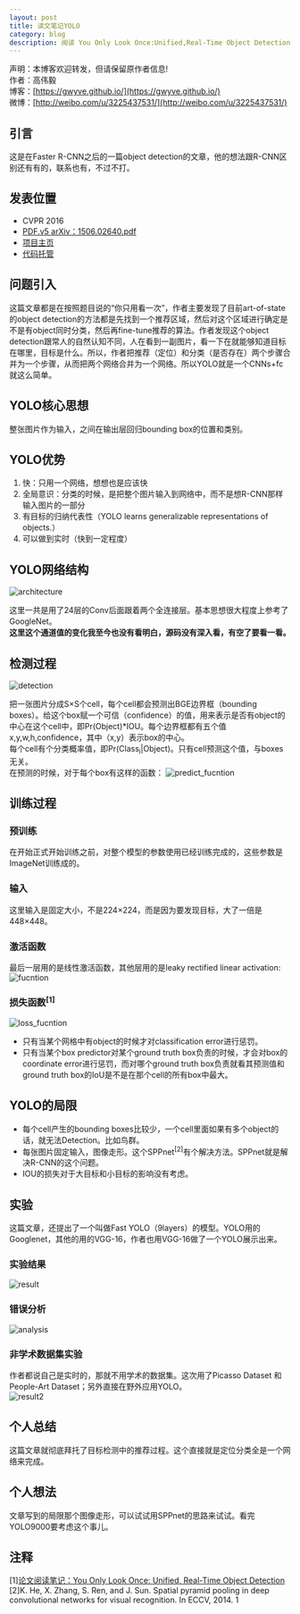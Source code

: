 ```yaml
---
layout: post
title: 读文笔记YOLO        
category: blog
description: 阅读 You Only Look Once:Unified,Real-Time Object Detection 笔记
---
```



声明：本博客欢迎转发，但请保留原作者信息!      
作者：高伟毅    
博客：[https://gwyve.github.io/](https://gwyve.github.io/)    
微博：[http://weibo.com/u/3225437531/](http://weibo.com/u/3225437531/)    
  
## 引言    
这是在Faster R-CNN之后的一篇object detection的文章，他的想法跟R-CNN区别还有有的，联系也有，不过不打。


## 发表位置  
- CVPR 2016
- [PDF.v5 arXiv：1506.02640.pdf](https://arxiv.org/pdf/1506.02640.pdf)      
- [项目主页](http://pjreddie.com/darknet/yolov1/)    
- [代码托管](https://github.com/pjreddie/darknet)    

## 问题引入
这篇文章都是在按照题目说的“你只用看一次”，作者主要发现了目前art-of-state的object detection的方法都是先找到一个推荐区域，然后对这个区域进行确定是不是有object同时分类，然后再fine-tune推荐的算法。作者发现这个object detection跟常人的自然认知不同，人在看到一副图片，看一下在就能够知道目标在哪里，目标是什么。所以，作者把推荐（定位）和分类（是否存在）两个步骤合并为一个步骤，从而把两个网络合并为一个网络。所以YOLO就是一个CNNs+fc就这么简单。  
## YOLO核心思想              
整张图片作为输入，之间在输出层回归bounding box的位置和类别。     

## YOLO优势   

1. 快：只用一个网络，想想也是应该快           
2. 全局意识：分类的时候，是把整个图片输入到网络中，而不是想R-CNN那样输入图片的一部分          
3. 有目标的归纳代表性（YOLO learns generalizable representations of objects.）     
4. 可以做到实时（快到一定程度）        

## YOLO网络结构                  

![architecture](/images/blog/2017-2-15/architecture.png)

这里一共是用了24层的Conv后面跟着两个全连接层。基本思想很大程度上参考了GoogleNet。          
__这里这个通道值的变化我至今也没有看明白，源码没有深入看，有空了要看一看。__

## 检测过程

![detection](/images/blog/2017-2-15/detection.png)

把一张图片分成S×S个cell，每个cell都会预测出BGE边界框（bounding boxes）。给这个box赋一个可信（confidence）的值，用来表示是否有object的中心在这个cell中，即Pr(Object)*IOU。每个边界框都有五个值x,y,w,h,confidence，其中（x,y）表示box的中心。        
每个cell有个分类概率值，即Pr(Class<sub>i</sub>|Object)。只有cell预测这个值，与boxes无关。        
在预测的时候，对于每个box有这样的函数：
![predict_fucntion](/images/blog/2017-2-15/predict_function.png) 

## 训练过程      
### 预训练                   
在开始正式开始训练之前，对整个模型的参数使用已经训练完成的，这些参数是ImageNet训练成的。                     
### 输入               
这里输入是固定大小，不是224×224，而是因为要发现目标，大了一倍是448×448。
### 激活函数        
最后一层用的是线性激活函数，其他层用的是leaky rectified linear activation:  
![fucntion](/images/blog/2017-2-15/function1.png)              

### 损失函数<sup>[1]<sup>
![loss_fucntion](/images/blog/2017-2-15/loss_function.png)     

- 只有当某个网格中有object的时候才对classification error进行惩罚。
- 只有当某个box predictor对某个ground truth box负责的时候，才会对box的coordinate error进行惩罚，而对哪个ground truth box负责就看其预测值和ground truth box的IoU是不是在那个cell的所有box中最大。

## YOLO的局限                 
- 每个cell产生的bounding boxes比较少，一个cell里面如果有多个object的话，就无法Detection。比如鸟群。                  
- 每张图片固定输入，图像走形。这个SPPnet<sup>[2]</sup>有个解决方法。SPPnet就是解决R-CNN的这个问题。             
- IOU的损失对于大目标和小目标的影响没有考虑。             

## 实验       
这篇文章，还提出了一个叫做Fast YOLO（9layers）的模型。YOLO用的Googlenet，其他的用的VGG-16，作者也用VGG-16做了一个YOLO展示出来。                       

### 实验结果
![result](/images/blog/2017-2-15/result.png)            
### 错误分析           
![analysis](/images/blog/2017-2-15/analysis.png)         
### 非学术数据集实验    
作者都说自己是实时的，那就不用学术的数据集。这次用了Picasso Dataset 和 People-Art Dataset；另外直接在野外应用YOLO。            
![result2](/images/blog/2017-2-15/result2.png)     


## 个人总结
这篇文章就彻底拜托了目标检测中的推荐过程。这个直接就是定位分类全是一个网络来完成。
   

## 个人想法
文章写到的局限那个图像走形，可以试试用SPPnet的思路来试试。看完YOLO9000要考虑这个事儿。


## 注释           
[1][论文阅读笔记：You Only Look Once: Unified, Real-Time Object Detection](http://blog.csdn.net/tangwei2014/article/details/50915317)         
[2]K. He, X. Zhang, S. Ren, and J. Sun. Spatial pyramid pooling in deep convolutional networks for visual recognition. In ECCV, 2014. 1
